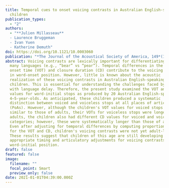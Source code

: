 ```yaml
---
title: Temporal cues to onset voicing contrasts in Australian English-speaking
  children
publication_types:
  - "2"
authors:
  - "**Julien Millasseau**
  - Laurence Bruggeman
  - Ivan Yuen
  - Katherine Demuth"
doi: https://doi.org/10.1121/10.0003060
publication: "*The Journal of the Acoustical Society of America, 149*(1), 348-360"
abstract: Voicing contrasts are lexically important for differentiating words in
  many languages (e.g., “bear” vs “pear”). Temporal differences in the voice
  onset time (VOT) and closure duration (CD) contribute to the voicing contrast
  in word-onset position. However, little is known about the acoustic
  realization of these voicing contrasts in Australian English-speaking
  children. This is essential for understanding the challenges faced by those
  with language delay. Therefore, the present study examined the VOT and CD
  values for word-initial stops as produced by 20 Australian English-speaking
  4–5-year-olds. As anticipated, these children produced a systematic
  distinction between voiced and voiceless stops at all places of articulation
  (PoAs). However, although the children's VOT values for voiced stops were
  similar to those of adults, their VOTs for voiceless stops were longer. Like
  adults, the children also had different CD values for voiced and voiceless
  categories; however, these were systematically longer than those of adults.
  Even after adjusting for temporal differences by computing proportional ratios
  for the VOT and CD, children's voicing contrasts were not yet adult-like.
  These results suggest that children of this age are still developing
  appropriate timing and articulatory adjustments for voicing contrasts in the
  word-initial position.
draft: false
featured: false
image:
  filename: ""
  focal_point: Smart
  preview_only: false
date: 2021-01-01T04:39:00.000Z
---
```

